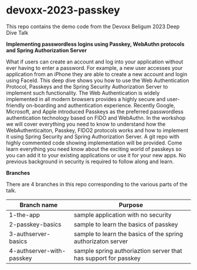 # devoxx-2023-passkey

This repo contains the demo code from the Devoxx Beligum 2023 Deep Dive Talk

**Implementing passwordless logins using Passkey, WebAuthn protocols and Spring Authorization Server**


What if users can create an account and log into your application without ever having to enter a password. For example, a new user accesses your application from an iPhone they are able to create a new account and login using FaceId. This deep dive shows you how to use the Web Authentication Protocol, Passkeys and the Spring Security Authorization Server to implement such functionality. The Web Authentication is widely implemented in all modern browsers provides a highly secure and user-friendly on-boarding and authentication experience. Recently Google, Microsoft, and Apple introduced Passkeys as the preferred passwordless authentication technology based on FIDO and WebAuthn. In the workshop we will cover everything you need to know to understand how the WebAuthenticaiton, Passkey, FIDO2 protocols works and how to implement it using Spring Security and Spring Authorization Server. A git repo with highly commented code showing implementation will be provided. Come learn everything you need know about the exciting world of passkeys so you can add it to your existing applications or use it for your new apps. No previous background in security is required to follow along and learn. 

**Branches**

There are 4 branches in this repo corresponding to the various parts of the talk.

| Branch name               | Purpose         
| ------------------------- | -------------------------------------------------------------------  | 
| 1-the-app                 | sample application with no security                                  |
| 2-passkey-basics          | sample to learn the basics of passkey                                |
| 3-authserver-basics       | sample to learn the basics of the spring authorizaton server         |
| 4-authserver-with-passkey | sample spring authoriaztion server that has support for passkey     |

